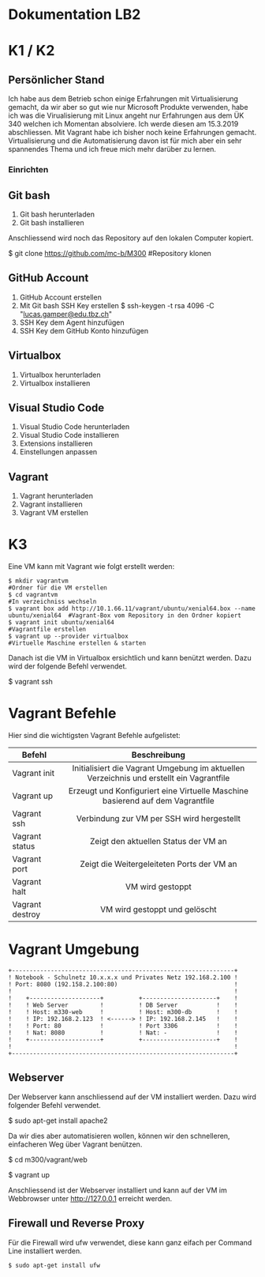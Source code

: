 #  Dokumentation LB2

# K1 / K2

## Persönlicher Stand

Ich habe aus dem Betrieb schon einige Erfahrungen mit Virtualisierung gemacht, 
da wir aber so gut wie nur Microsoft Produkte verwenden, habe ich was die Virualisierung
mit Linux angeht nur Erfahrungen aus dem ÜK 340 welchen ich Momentan absolviere. 
Ich werde diesen am 15.3.2019 abschliessen. Mit Vagrant habe ich bisher noch keine Erfahrungen gemacht.
Virtualisierung und die Automatisierung davon ist für mich aber ein sehr spannendes Thema und ich 
freue mich mehr darüber zu lernen.

### Einrichten

## Git bash

1. Git bash herunterladen 
2. Git bash installieren

Anschliessend wird noch das Repository auf den lokalen Computer kopiert.

$ git clone https://github.com/mc-b/M300      #Repository klonen
 
  
## GitHub Account

1. GitHub Account erstellen
2. Mit Git bash SSH Key erstellen
 $ ssh-keygen -t rsa 4096 -C "lucas.gamper@edu.tbz.ch"
3. SSH Key dem Agent hinzufügen
4. SSH Key dem GitHub Konto hinzufügen

## Virtualbox

1. Virtualbox herunterladen
2. Virtualbox installieren

## Visual Studio Code

1. Visual Studio Code herunterladen
2. Visual Studio Code installieren
3. Extensions installieren
4. Einstellungen anpassen

## Vagrant

1. Vagrant herunterladen
2. Vagrant installieren
3. Vagrant VM erstellen

# K3

Eine VM kann mit Vagrant wie folgt erstellt werden:
    
    $ mkdir vagrantvm                                                                       #Ordner für die VM erstellen
    $ cd vagrantvm                                                                          #In verzeichniss wechseln
    $ vagrant box add http://10.1.66.11/vagrant/ubuntu/xenial64.box --name ubuntu/xenial64  #Vagrant-Box vom Repository in den Ordner kopiert
    $ vagrant init ubuntu/xenial64                                                          #Vagrantfile erstellen
    $ vagrant up --provider virtualbox                                                      #Virtuelle Maschine erstellen & starten
    
Danach ist die VM in Virtualbox ersichtlich und kann benützt werden. Dazu wird der folgende Befehl verwendet.

$ vagrant ssh 


# Vagrant Befehle

Hier sind die wichtigsten Vagrant Befehle aufgelistet:

| Befehl           |Beschreibung                                                                             |
| -----------------|:---------------------------------------------------------------------------------------:|
| Vagrant init     |Initialisiert die Vagrant Umgebung im aktuellen Verzeichnis und erstellt ein Vagrantfile |
| Vagrant up       |Erzeugt und Konfiguriert eine Virtuelle Maschine basierend auf dem Vagrantfile           |
| Vagrant ssh      |Verbindung zur VM per SSH wird hergestellt                                               | 
| Vagrant status   |Zeigt den aktuellen Status der VM an                                                     | 
| Vagrant port     |Zeigt die Weitergeleiteten Ports der VM an                                               | 
| Vagrant halt     |VM wird gestoppt                                                                         | 
| Vagrant destroy  |VM wird gestoppt und gelöscht                                                            | 

# Vagrant Umgebung

    +---------------------------------------------------------------+
    ! Notebook - Schulnetz 10.x.x.x und Privates Netz 192.168.2.100 !                 
    ! Port: 8080 (192.158.2.100:80)                                 !	
    !                                                               !	
    !    +--------------------+          +---------------------+    !
    !    ! Web Server         !          ! DB Server           !    !       
    !    ! Host: m330-web     !          ! Host: m300-db       !    !
    !    ! IP: 192.168.2.123  ! <------> ! IP: 192.168.2.145   !    !
    !    ! Port: 80           !          ! Port 3306           !    !
    !    ! Nat: 8080          !          ! Nat: -              !    !
    !    +--------------------+          +---------------------+    !
    !                                                               !	
    +---------------------------------------------------------------+

## Webserver

Der Webserver kann anschliessend auf der VM installiert werden. Dazu wird folgender Befehl verwendet.

   $ sudo apt-get install apache2
  
Da wir dies aber automatisieren wollen, können wir den schnelleren, einfacheren Weg über Vagrant benützen.

   $  cd m300/vagrant/web
   
   $  vagrant up
  
Anschliessend ist der Webserver installiert und kann auf der VM im Webbrowser unter http://127.0.0.1 erreicht werden.



## Firewall und Reverse Proxy

   Für die Firewall wird ufw verwendet, diese kann ganz eifach per Command Line installiert werden.
   
    $ sudo apt-get install ufw
    
   
